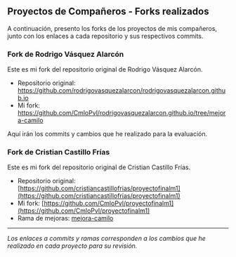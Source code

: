 ## Proyectos de Compañeros - Forks realizados

A continuación, presento los forks de los proyectos de mis compañeros, junto con los enlaces a cada repositorio y sus respectivos commits.

### Fork de Rodrigo Vásquez Alarcón

Este es mi fork del repositorio original de Rodrigo Vásquez Alarcón.

- Repositorio original: https://github.com/rodrigovasquezalarcon/rodrigovasquezalarcon.github.io
- Mi fork: https://github.com/CmloPvl/rodrigovasquezalarcon.github.io/tree/mejora-camilo

Aquí irán los commits y cambios que he realizado para la evaluación.

### Fork de Cristian Castillo Frías

Este es mi fork del repositorio original de Cristian Castillo Frías.

- Repositorio original: [https://github.com/cristiancastillofrias/proyectofinalm1](https://github.com/cristiancastillofrias/proyectofinalm1)
- Mi fork: [https://github.com/CmloPvl/proyectofinalm1](https://github.com/CmloPvl/proyectofinalm1)
- Rama de mejoras: [mejora-camilo](https://github.com/CmloPvl/proyectofinalm1/tree/mejora-camilo)

---

_Los enlaces a commits y ramas corresponden a los cambios que he realizado en cada proyecto para su revisión._
